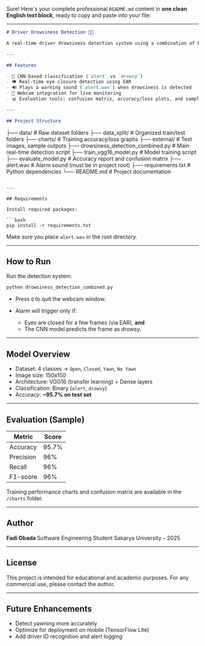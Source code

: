 Sure! Here's your complete professional `README.md` content in **one clean English text block**, ready to copy and paste into your file:

---

```markdown
# Driver Drowsiness Detection 🚗💤

A real-time driver drowsiness detection system using a combination of Eye Aspect Ratio (EAR) via MediaPipe and a Convolutional Neural Network (CNN) model based on VGG16. The system triggers an audible alert if the driver shows signs of drowsiness.

---

## Features

- 🧠 CNN-based classification (`alert` vs `drowsy`)
- 👁️ Real-time eye closure detection using EAR
- 🔊 Plays a warning sound (`alert.wav`) when drowsiness is detected
- 🎥 Webcam integration for live monitoring
- 📊 Evaluation tools: confusion matrix, accuracy/loss plots, and sample image testing

---

## Project Structure

```

├── data/                   # Raw dataset folders
├── data\_split/            # Organized train/test folders
├── charts/                # Training accuracy/loss graphs
├── external/              # Test images, sample outputs
├── drowsiness\_detection\_combined.py   # Main real-time detection script
├── train\_vgg16\_model.py   # Model training script
├── evaluate\_model.py      # Accuracy report and confusion matrix
├── alert.wav              # Alarm sound (must be in project root)
├── requirements.txt       # Python dependencies
└── README.md              # Project documentation

````

---

## Requirements

Install required packages:

```bash
pip install -r requirements.txt
````

Make sure you place `alert.wav` in the root directory.

---

## How to Run

Run the detection system:

```bash
python drowsiness_detection_combined.py
```

* Press `Q` to quit the webcam window.
* Alarm will trigger only if:

  * Eyes are closed for a few frames (via EAR), **and**
  * The CNN model predicts the frame as drowsy.

---

## Model Overview

* Dataset: 4 classes → `Open`, `Closed`, `Yawn`, `No Yawn`
* Image size: 150x150
* Architecture: VGG16 (transfer learning) + Dense layers
* Classification: Binary (`alert`, `drowsy`)
* Accuracy: **\~95.7% on test set**

---

## Evaluation (Sample)

| Metric    | Score |
| --------- | ----- |
| Accuracy  | 95.7% |
| Precision | 96%   |
| Recall    | 96%   |
| F1-score  | 96%   |

Training performance charts and confusion matrix are available in the `/charts` folder.

---

## Author

**Fadi Obada**
Software Engineering Student
Sakarya University – 2025

---

## License

This project is intended for educational and academic purposes. For any commercial use, please contact the author.

---

## Future Enhancements

* Detect yawning more accurately
* Optimize for deployment on mobile (TensorFlow Lite)
* Add driver ID recognition and alert logging

```
```
